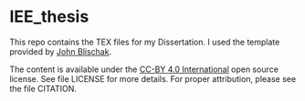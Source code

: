 # IEE_thesis

This repo contains the TEX files for my Dissertation. I used
the template provided by [John Blischak](https://github.com/jdblischak/tbd).

The content is available under the [CC-BY 4.0 International][ccby]
open source license. See file LICENSE for more details. For proper
attribution, please see the file CITATION.

[ucetd]: https://github.com/zuwiki/ucetd-latex
[site]: https://www.lib.uchicago.edu/research/scholar/phd/
[ccby]: https://creativecommons.org/licenses/by/4.0/legalcode
